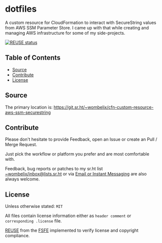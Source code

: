 <!--
SPDX-FileCopyrightText: 2024 Dominik Wombacher <dominik@wombacher.cc>

SPDX-License-Identifier: MIT
-->

# dotfiles

A custom resource for CloudFormation to interact with SecureString values from AWS SSM Parameter Store. 
I came up with that while creating and managing AWS infrastructure for some of my side-projects.

[![REUSE status](https://api.reuse.software/badge/git.sr.ht/~wombelix/cfn-custom-resource-aws-ssm-securestring)](https://api.reuse.software/info/git.sr.ht/~wombelix/cfn-custom-resource-aws-ssm-securestring)

## Table of Contents

* [Source](#source)
* [Contribute](#contribute)
* [License](#license)

## Source

The primary location is: https://git.sr.ht/~wombelix/cfn-custom-resource-aws-ssm-securestring

<!--
Mirrors of the repository are available on
[Codeberg](https://codeberg.org/wombelix/cfn-custom-resource-aws-ssm-securestring),
[Gitlab](https://gitlab.com/wombelix/cfn-custom-resource-aws-ssm-securestring) and
[Github](https://github.com/wombelix/cfn-custom-resource-aws-ssm-securestring).
-->

## Contribute

Please don't hesitate to provide Feedback, open an Issue or create an Pull / Merge Request.

Just pick the workflow or platform you prefer and are most comfortable with.

Feedback, bug reports or patches to my sr.ht list [~wombelix/inbox@lists.sr.ht](https://lists.sr.ht/~wombelix/inbox)
or via [Email or Instant Messaging](https://dominik.wombacher.cc/pages/contact.html) are also always welcome.

## License

Unless otherwise stated: `MIT`

All files contain license information either as `header comment` or `corresponding .license` file.

[REUSE](https://reuse.software) from the [FSFE](https://fsfe.org/) implemented to verify license and copyright compliance.

